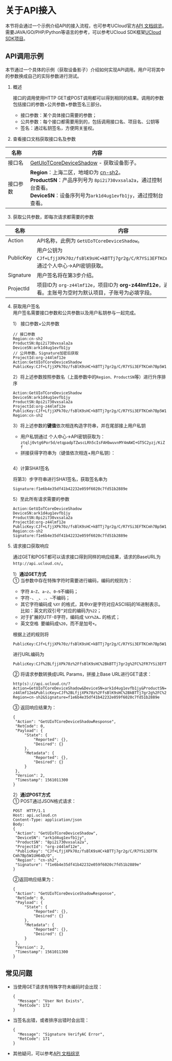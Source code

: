 # 关于API接入
本节将会通过一个示例介绍API的接入流程，也可参考UCloud官方[API 文档综览](https://docs.ucloud.cn/api/summary/overview)。需要JAVA/GO/PHP/Python等语言的参考，可以参考UCloud SDK框架[UCloud SDK项目](https://github.com/ucloud?utf8=%E2%9C%93&q=SDK&type=&language=)。



## API调用示例
本节通过一个具体的示例（获取设备影子）介绍如何实现API调用。用户可将其中的参数换成自己的实际参数进行测试。

1. 概述   
   
   接口的调用使用HTTP GET或POST调用都可以得到相同的结果。调用的参数包括接口的参数+公共参数+参数签名三部分。
   - 接口参数：某个具体接口需要的参数；
   - 公共参数：每个接口都需要用到的，包括调用接口名、项目名、公钥等
   - 签名：通过私钥签名，方便网关鉴权。

2. 查看接口文档获取接口名及参数

名称| 内容
---|---
接口名| [GetUIoTCoreDeviceShadow](/iot/uiot-core/api_guide/deviceshadowmgmtapi#GetUIoTCoreDeviceShadow) - 获取设备影子。
接口参数|**Region**：上海二区，地域ID为    [cn-sh2](https://docs.ucloud.cn/api/summary/regionlist)。<br>**ProductSN**：产品序列号为    `8pi2i730vxsala2a`，通过控制台查看。<br>**DeviceSN**：设备序列号为`ark1d4ug1evfb1jy`，通过控制台查看。

3. 获取公共参数，即每次请求都需要的参数

名称|内容
---|---
Action|API名称，此例为 `GetUIoTCoreDeviceShadow`。
PublicKey|用户公钥为`CJf+LfjjXPk70z/fsBlK9sHC+kBTTj7gr2g/C/R7YSi3EFTKCmh7Bp5W1UH64D/O`，通过个人中心->API密钥获取。
Signature|用户签名将在第3步介绍。
ProjectId|项目ID为 `org-z44lmf12e`，项目ID为 **org-z44lmf12e**，通过控制台首页查看。主账号为空时为默认项目，子账号为必填字段。

4. 获取用户签名  
   用户签名需要接口参数和公共参数以及用户私钥参与一起完成。 

   1） 接口参数+公共参数
   ```
   // 接口参数
   Region:cn-sh2
   ProductSN:8pi2i730vxsala2a
   DeviceSN:ark1d4ug1evfb1jy
   // 公共参数，Signature加密后获取
   ProjectId:org-z44lmf12e
   Action:GetUIoTCoreDeviceShadow
   PublicKey:CJf+LfjjXPk70z/fsBlK9sHC+kBTTj7gr2g/C/R7YSi3EFTKCmh7Bp5W1UH64D/O
   ```
   2）将上述参数按照参数名（上面参数中的`Region、ProductSN`等）进行升序排序
   ```
   Action:GetUIoTCoreDeviceShadow
   DeviceSN:ark1d4ug1evfb1jy
   ProductSN:8pi2i730vxsala2a
   ProjectId:org-z44lmf12e
   PublicKey:CJf+LfjjXPk70z/fsBlK9sHC+kBTTj7gr2g/C/R7YSi3EFTKCmh7Bp5W1UH64D/O
   Region:cn-sh2
   ```   
   3）将上述参数的**键值**依次相连构造字符串，并在尾部接上用户私钥
   
   - 用户私钥通过 个人中心->API密钥获取为：`ztqlj0vtg6Por5d/etqpadpTZwscLRh5cIsFAHbwuvnMY4mAWI+GT5C2yzj/KiZf`
   - 拼接获得字符串为（键值依次相连+用户私钥）：
   
   ```   ActionGetUIoTCoreDeviceShadowDeviceSNark1d4ug1evfb1jyProductSN8pi2i730vxsala2aProjectIdorg-z44lmf12ePublicKeyCJf+LfjjXPk70z/fsBlK9sHC+kBTTj7gr2g/C/R7YSi3EFTKCmh7Bp5W1UH64D/ORegioncn-sh2ztqlj0vtg6Por5d/etqpadpTZwscLRh5cIsFAHbwuvnMY4mAWI+GT5C2yzj/KiZf
   ```
   
   4）计算SHA1签名
   
   将第3）步字符串进行SHA1签名，获取签名串为
   ```
   Signature:f1e6b4e35df41b42232e059f6020c7fd51b2889e
   ```
   5）至此所有请求需要的参数
   ```
   Action:GetUIoTCoreDeviceShadow
   DeviceSN:ark1d4ug1evfb1jy
   ProductSN:8pi2i730vxsala2a
   ProjectId:org-z44lmf12e
   PublicKey:CJf+LfjjXPk70z/fsBlK9sHC+kBTTj7gr2g/C/R7YSi3EFTKCmh7Bp5W1UH64D/O
   Region:cn-sh2
   Signature:f1e6b4e35df41b42232e059f6020c7fd51b2889e
   ```
5. 请求接口获取响应
   
   通过GET和POST都可以请求接口得到同样的响应结果，请求的BaseURL为`http://api.ucloud.cn/`。

   1）**通过GET方式**  
   ① 当参数中存在特殊字符时需要进行编码，编码的规则为：  
      - 字符 `A~Z`、`a~z`、`0~9`不编码；
      - 字符`-`、`_`、`.`、`~`不编码；
      - 其它字符编码成 `%XY` 的格式，其中`XY`是字符对应ASCII码的16进制表示。比如：英文的双引号`”`对应的编码为`%22`；
      - 对于扩展的UTF-8字符，编码成 `%XY%ZA…` 的格式；
      - 英文空格` `要编码成`%20`，而不是加号`+`。
    
    根据上述的规则将
    ```
    PublicKey:CJf+LfjjXPk70z/fsBlK9sHC+kBTTj7gr2g/C/R7YSi3EFTKCmh7Bp5W1UH64D/O
    ```
    进行URL编码为
    ```
    PublicKey:CJf%2BLfjjXPk70z%2FfsBlK9sHC%2BkBTTj7gr2g%2FC%2FR7YSi3EFTKCmh7Bp5W1UH64D%2FO
    ```

   ② 将请求参数转换成URL Params，拼接上Base URL进行GET请求：
     ```
     http(s)://api.ucloud.cn/?Action=GetUIoTCoreDeviceShadow&DeviceSN=ark1d4ug1evfb1jy&ProductSN=8pi2i730vxsala2a&ProjectId=org-z44lmf12e&PublicKey=CJf%2BLfjjXPk70z%2FfsBlK9sHC%2BkBTTj7gr2g%2FC%2FR7YSi3EFTKCmh7Bp5W1UH64D%2FO& Region=cn-sh2&Signature=f1e6b4e35df41b42232e059f6020c7fd51b2889e
     ```
   ③ 返回响应结果为：
   ```
   {
    "Action": "GetUIoTCoreDeviceShadowResponse",
    "RetCode": 0,
    "Payload": {
        "State": {
            "Reported": {},
            "Desired": {}
        },
        "Metadata": {
            "Reported": {},
            "Desired": {}
        }
    },
    "Version": 2,
    "Timestamp": 1561011300
   }
   ```
   
   2）**通过POST方式**  
   ① POST通过JSON格式请求：
   ```
   POST  HTTP/1.1
   Host: api.ucloud.cn
   Content-Type: application/json
   Body:
   {
   	"Action": "GetUIoTCoreDeviceShadow",
   	"DeviceSN": "ark1d4ug1evfb1jy",
   	"ProductSN": "8pi2i730vxsala2a",
   	"ProjectId": "org-z44lmf12e",
   	"PublicKey": "CJf+LfjjXPk70z/fsBlK9sHC+kBTTj7gr2g/C/R7YSi3EFTK   Cmh7Bp5W1UH64D/O",
   	"Region": "cn-sh2",
   	"Signature": "f1e6b4e35df41b42232e059f6020c7fd51b2889e"
   }
   ```
   ②返回响应结果为：
   ```
   {
    "Action": "GetUIoTCoreDeviceShadowResponse",
    "RetCode": 0,
    "Payload": {
        "State": {
            "Reported": {},
            "Desired": {}
        },
        "Metadata": {
            "Reported": {},
            "Desired": {}
        }
    },
    "Version": 2,
    "Timestamp": 1561011300
   }
   ```
   
## 常见问题
- 当使用GET请求有特殊字符未编码时会出现：
  ```
  {
    "Message": "User Not Exists",
    "RetCode": 172
  }
  ```
- 当签名出错，或者排序出错时会出现：
  ```
  {
    "Message": "Signature VerifyAC Error",
    "RetCode": 171
  }
  ```
- 其他疑问，可以参考[API 文档综览](https://docs.ucloud.cn/api/summary/overview)
